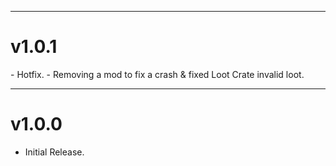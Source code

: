 ---------------

<h1>v1.0.1</h1>
- Hotfix. 
- Removing a mod to fix a crash & fixed Loot Crate invalid loot.

---------------

<h1>v1.0.0</h1>

- Initial Release.
